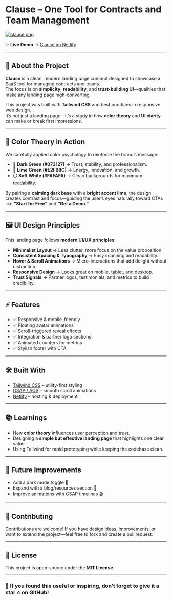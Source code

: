 # Clause – One Tool for Contracts and Team Management  

[![clause.png](https://i.postimg.cc/cJFxR6b6/clause.png)](https://postimg.cc/gw6bdcdP)  

✨ **Live Demo** → [Clause on Netlify](https://clause-tool-for-contracts.netlify.app/)  

---

## 🚀 About the Project
**Clause** is a clean, modern landing page concept designed to showcase a SaaS tool for managing contracts and teams.  
The focus is on **simplicity**, **readability**, and **trust-building UI**—qualities that make any landing page high-converting.  

This project was built with **Tailwind CSS** and best practices in responsive web design.  
It’s not just a landing page—it’s a study in how **color theory** and **UI clarity** can make or break first impressions.  

---

## 🎨 Color Theory in Action
We carefully applied color psychology to reinforce the brand’s message:  

- **🌿 Dark Green (#073127)** → Trust, stability, and professionalism.  
- **🍋 Lime Green (#E2FB8C)** → Energy, innovation, and growth.  
- **⚪ Soft White (#FAFAFA)** → Clean backgrounds for maximum readability.  

By pairing a **calming dark base** with a **bright accent lime**, the design creates contrast and focus—guiding the user’s eyes naturally toward CTAs like **“Start for Free”** and **“Get a Demo.”**

---

## 🖼️ UI Design Principles
This landing page follows **modern UI/UX principles**:  

- **Minimalist Layout** → Less clutter, more focus on the value proposition.  
- **Consistent Spacing & Typography** → Easy scanning and readability.  
- **Hover & Scroll Animations** → Micro-interactions that add delight without distraction.  
- **Responsive Design** → Looks great on mobile, tablet, and desktop.  
- **Trust Signals** → Partner logos, testimonials, and metrics to build credibility.  

---

## ⚡ Features
- ✅ Responsive & mobile-friendly  
- ✅ Floating avatar animations  
- ✅ Scroll-triggered reveal effects  
- ✅ Integration & partner logo sections  
- ✅ Animated counters for metrics  
- ✅ Stylish footer with CTA  

---

## 🛠️ Built With
- [Tailwind CSS](https://tailwindcss.com/) – utility-first styling  
- [GSAP / AOS](https://michalsnik.github.io/aos/) – smooth scroll animations  
- [Netlify](https://www.netlify.com/) – hosting & deployment  

---

## 📚 Learnings
- How **color theory** influences user perception and trust.  
- Designing a **simple but effective landing page** that highlights one clear value.  
- Using Tailwind for rapid prototyping while keeping the codebase clean.  

---

## 🔮 Future Improvements
- Add a dark mode toggle 🌙  
- Expand with a blog/resources section 📖  
- Improve animations with GSAP timelines 🎬  

---

## 📢 Contributing
Contributions are welcome! If you have design ideas, improvements, or want to extend the project—feel free to fork and create a pull request.  

---

## 📄 License
This project is open-source under the **MIT License**.  

---

### 🌟 If you found this useful or inspiring, don’t forget to give it a **star ⭐ on GitHub**!
